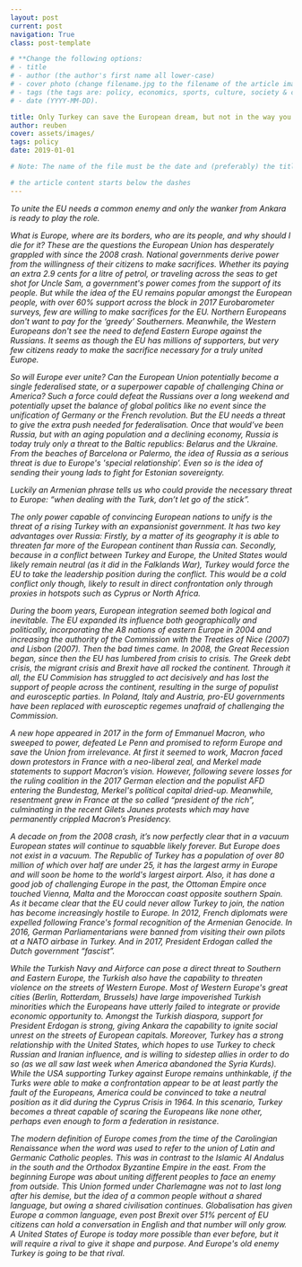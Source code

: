 ```yaml
---
layout: post
current: post
navigation: True
class: post-template

# **Change the following options:
# - title
# - author (the author's first name all lower-case)
# - cover photo (change filename.jpg to the filename of the article image)
# - tags (the tags are: policy, economics, sports, culture, society & conscience (NO CAPS))
# - date (YYYY-MM-DD).

title: Only Turkey can save the European dream, but not in the way you think.
author: reuben
cover: assets/images/
tags: policy 
date: 2019-01-01 

# Note: The name of the file must be the date and (preferably) the title in the following format YYYY-MM-DD-title.md (don't worry if you can't set the file extension)

# the article content starts below the dashes
---
```


<em>To unite the EU needs a common enemy and only the wanker from Ankara is ready to play the role. <em>

What is Europe, where are its borders, who are its people, and why should I die for it? These are the questions the European Union has desperately grappled with since the 2008 crash. National governments derive power from the willingness of their citizens to make sacrifices. Whether its paying an extra 2.9 cents for a litre of petrol, or traveling across the seas to get shot for Uncle Sam, a government's power comes from the support of its people. But while the idea of the EU remains popular amongst the European people, with over 60% support across the block in 2017 Eurobarometer surveys, few are willing to make sacrifices for the EU. Northern Europeans don't want to pay for the ‘greedy’ Southerners. Meanwhile, the Western Europeans don't see the need to defend Eastern Europe against the Russians. It seems as though the EU has millions of supporters, but very few citizens ready to make the sacrifice necessary for a truly united Europe.

  

So will Europe ever unite? Can the European Union potentially become a single federalised state, or a superpower capable of challenging China or America? Such a force could defeat the Russians over a long weekend and potentially upset the balance of global politics like no event since the unification of Germany or the French revolution. But the EU needs a threat to give the extra push needed for federalisation. Once that would’ve been Russia, but with an aging population and a declining economy, Russia is today truly only a threat to the Baltic republics: Belarus and the Ukraine. From the beaches of Barcelona or Palermo, the idea of Russia as a serious threat is due to Europe's 'special relationship’. Even so is the idea of sending their young lads to fight for Estonian sovereignty.

  

Luckily an Armenian phrase tells us who could provide the necessary threat to Europe: “when dealing with the Turk, don’t let go of the stick”.

The only power capable of convincing European nations to unify is the threat of a rising Turkey with an expansionist government. It has two key advantages over Russia: Firstly, by a matter of its geography it is able to threaten far more of the European continent than Russia can. Secondly, because in a conflict between Turkey and Europe, the United States would likely remain neutral (as it did in the Falklands War), Turkey would force the EU to take the leadership position during the conflict. This would be a cold conflict only though, likely to result in direct confrontation only through proxies in hotspots such as Cyprus or North Africa.

  

During the boom years, European integration seemed both logical and inevitable. The EU expanded its influence both geographically and politically, incorporating the A8 nations of eastern Europe in 2004 and increasing the authority of the Commission with the Treaties of Nice (2007) and Lisbon (2007). Then the bad times came. In 2008, the Great Recession began, since then the EU has lumbered from crisis to crisis. The Greek debt crisis, the migrant crisis and Brexit have all rocked the continent. Through it all, the EU Commision has struggled to act decisively and has lost the support of people across the continent, resulting in the surge of populist and eurosceptic parties. In Poland, Italy and Austria, pro-EU governments have been replaced with eurosceptic regemes unafraid of challenging the Commission.

  

A new hope appeared in 2017 in the form of Emmanuel Macron, who sweeped to power, defeated Le Penn and promised to reform Europe and save the Union from irrelevance. At first it seemed to work, Macron faced down protestors in France with a neo-liberal zeal, and Merkel made statements to support Macron’s vision. However, following severe losses for the ruling coalition in the 2017 German election and the populist AFD entering the Bundestag, Merkel's political capital dried-up. Meanwhile, resentment grew in France at the so called “president of the rich”, culminating in the recent Gilets Jaunes protests which may have permanently crippled Macron’s Presidency.

  

A decade on from the 2008 crash, it’s now perfectly clear that in a vacuum European states will continue to squabble likely forever. But Europe does not exist in a vacuum. The Republic of Turkey has a population of over 80 million of which over half are under 25, it has the largest army in Europe and will soon be home to the world's largest airport. Also, it has done a good job of challenging Europe in the past, the Ottoman Empire once touched Vienna, Malta and the Moroccan coast opposite southern Spain. As it became clear that the EU could never allow Turkey to join, the nation has become increasingly hostile to Europe. In 2012, French diplomats were expelled following France's formal recognition of the Armenian Genocide. In 2016, German Parliamentarians were banned from visiting their own pilots at a NATO airbase in Turkey. And in 2017, President Erdogan called the Dutch government “fascist”.

  

While the Turkish Navy and Airforce can pose a direct threat to Southern and Eastern Europe, the Turkish also have the capability to threaten violence on the streets of Western Europe. Most of Western Europe's great cities (Berlin, Rotterdam, Brussels) have large impoverished Turkish minorities which the Europeans have utterly failed to integrate or provide economic opportunity to. Amongst the Turkish diaspora, support for President Erdogan is strong, giving Ankara the capability to ignite social unrest on the streets of European capitals. Moreover, Turkey has a strong relationship with the United States, which hopes to use Turkey to check Russian and Iranian influence, and is willing to sidestep allies in order to do so (as we all saw last week when America abandoned the Syria Kurds). While the USA supporting Turkey against Europe remains unthinkable, if the Turks were able to make a confrontation appear to be at least partly the fault of the Europeans, America could be convinced to take a neutral position as it did during the Cyprus Crisis in 1964. In this scenario, Turkey becomes a threat capable of scaring the Europeans like none other, perhaps even enough to form a federation in resistance.

  

The modern definition of Europe comes from the time of the Carolingian Renaissance when the word was used to refer to the union of Latin and Germanic Catholic peoples. This was in contrast to the Islamic Al Andalus in the south and the Orthodox Byzantine Empire in the east. From the beginning Europe was about uniting different peoples to face an enemy from outside. This Union formed under Charlemagne was not to last long after his demise, but the idea of a common people without a shared language, but owing a shared civilisation continues. Globalisation has given Europe a common language, even post Brexit over 51% percent of EU citizens can hold a conversation in English and that number will only grow. A United States of Europe is today more possible than ever before, but it will require a rival to give it shape and purpose. And Europe's old enemy Turkey is going to be that rival.
